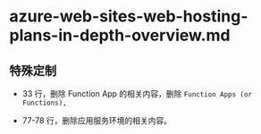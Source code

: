 # azure-web-sites-web-hosting-plans-in-depth-overview.md

## 特殊定制

* 33 行，删除 Function App 的相关内容，删除 `Function Apps (or Functions),`

* 77-78 行，删除应用服务环境的相关内容。